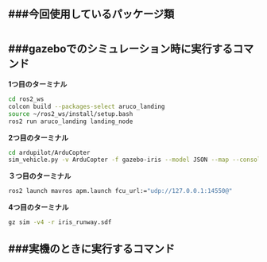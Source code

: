 ###今回使用しているパッケージ類
---
#
###gazeboでのシミュレーション時に実行するコマンド
---
**1つ目のターミナル**

```bash
cd ros2_ws
colcon build --packages-select aruco_landing
source ~/ros2_ws/install/setup.bash
ros2 run aruco_landing landing_node
```

**2つ目のターミナル**
```bash
cd ardupilot/ArduCopter
sim_vehicle.py -v ArduCopter -f gazebo-iris --model JSON --map --console
```

**３つ目のターミナル**
```bash
ros2 launch mavros apm.launch fcu_url:="udp://127.0.0.1:14550@"
```

**4つ目のターミナル**
```bash
gz sim -v4 -r iris_runway.sdf
```

###実機のときに実行するコマンド
---
